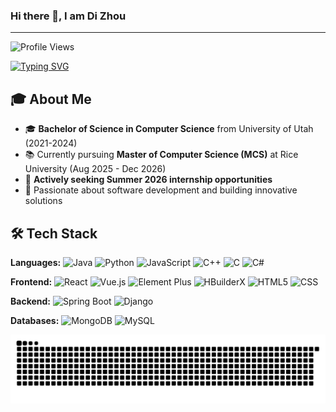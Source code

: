 ### Hi there 👋, I am Di Zhou
---

![Profile Views](https://komarev.com/ghpvc/?username=Tony-Di&color=blue)

[![Typing SVG](https://readme-typing-svg.demolab.com?font=Fira+Code&pause=1000&color=E0ECF7&random=false&width=435&lines=Welcome+to+my+page)](https://git.io/typing-svg)

## 🎓 About Me
- 🎓 **Bachelor of Science in Computer Science** from University of Utah (2021-2024)
- 📚 Currently pursuing **Master of Computer Science (MCS)** at Rice University (Aug 2025 - Dec 2026)
- 💼 **Actively seeking Summer 2026 internship opportunities**
- 🌟 Passionate about software development and building innovative solutions

## 🛠️ Tech Stack
**Languages:**
![Java](https://img.shields.io/badge/-Java-007396?style=flat-square&logo=java&logoColor=white)
![Python](https://img.shields.io/badge/-Python-3776AB?style=flat-square&logo=python&logoColor=white)
![JavaScript](https://img.shields.io/badge/-JavaScript-F7DF1E?style=flat-square&logo=javascript&logoColor=black)
![C++](https://img.shields.io/badge/-C++-00599C?style=flat-square&logo=cplusplus&logoColor=white)
![C](https://img.shields.io/badge/-C-A8B9CC?style=flat-square&logo=c&logoColor=black)
![C#](https://img.shields.io/badge/-C%23-239120?style=flat-square&logo=csharp&logoColor=white)

**Frontend:**
![React](https://img.shields.io/badge/-React-61DAFB?style=flat-square&logo=react&logoColor=black)
![Vue.js](https://img.shields.io/badge/-Vue.js-4FC08D?style=flat-square&logo=vuedotjs&logoColor=white)
![Element Plus](https://img.shields.io/badge/-Element%20Plus-409EFF?style=flat-square&logo=element&logoColor=white)
![HBuilderX](https://img.shields.io/badge/-HBuilderX-2B2B2B?style=flat-square&logo=dcloud&logoColor=white)
![HTML5](https://img.shields.io/badge/-HTML5-E34F26?style=flat-square&logo=html5&logoColor=white)
![CSS](https://img.shields.io/badge/-CSS3-1572B6?style=flat-square&logo=css&logoColor=white)

**Backend:**
![Spring Boot](https://img.shields.io/badge/-Spring%20Boot-6DB33F?style=flat-square&logo=springboot&logoColor=white)
![Django](https://img.shields.io/badge/-Django-092E20?style=flat-square&logo=django&logoColor=white)

**Databases:**
![MongoDB](https://img.shields.io/badge/-MongoDB-47A248?style=flat-square&logo=mongodb&logoColor=white)
![MySQL](https://img.shields.io/badge/-MySQL-4479A1?style=flat-square&logo=mysql&logoColor=white)

<picture>
  <source media="(prefers-color-scheme: dark)" srcset="https://raw.githubusercontent.com/Tony-Di/Tony-Di/output/github-contribution-grid-snake-dark.svg">
  <source media="(prefers-color-scheme: light)" srcset="https://raw.githubusercontent.com/Tony-Di/Tony-Di/output/github-contribution-grid-snake.svg">
  <img alt="github contribution grid snake animation" src="https://raw.githubusercontent.com/Tony-Di/Tony-Di/output/github-contribution-grid-snake.svg">
</picture>


<!--
**Tony-Di/Tony-Di** is a ✨ _special_ ✨ repository because its `README.md` (this file) appears on your GitHub profile.

Here are some ideas to get you started:

- 🔭 I’m currently working on ...
- 🌱 I’m currently learning ...
- 👯 I’m looking to collaborate on ...
- 🤔 I’m looking for help with ...
- 💬 Ask me about ...
- 📫 How to reach me: ...
- 😄 Pronouns: ...
- ⚡ Fun fact: ...
-->
